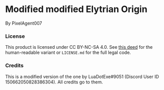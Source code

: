 # Modified modified Elytrian Origin
By PixelAgent007

### License
This product is licensed under CC BY-NC-SA 4.0. See [this deed](https://creativecommons.org/licenses/by-nc-sa/4.0/) for the human-readable variant or `LICENSE.md` for the full legal code.

### Credits
This is a modified version of the one by LuaDotExe#9051 (Discord User ID 150662050828386304). All credits go to them.


